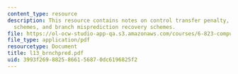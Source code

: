 ```yaml
---
content_type: resource
description: This resource contains notes on control transfer penalty, branch prediction
  schemes, and branch misprediction recovery schemes.
file: https://ol-ocw-studio-app-qa.s3.amazonaws.com/courses/6-823-computer-system-architecture-fall-2005/3993f2698825866156870dc6196825f2_l13_brnchpred.pdf
file_type: application/pdf
resourcetype: Document
title: l13_brnchpred.pdf
uid: 3993f269-8825-8661-5687-0dc6196825f2
---
```


